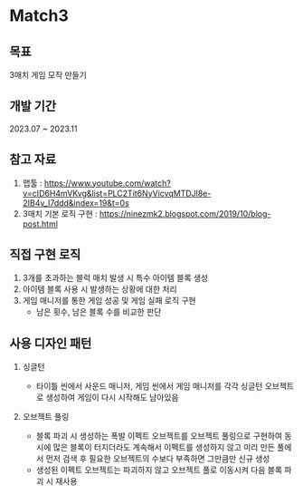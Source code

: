 # Match3

## 목표
3매치 게임 모작 만들기
## 개발 기간
2023.07 ~ 2023.11
## 참고 자료
1. 맵툴 : https://www.youtube.com/watch?v=cID6H4mVKvg&list=PLC2Tit6NyVicvqMTDJl8e-2IB4v_I7ddd&index=19&t=0s
2. 3매치 기본 로직 구현 : https://ninezmk2.blogspot.com/2019/10/blog-post.html
## 직접 구현 로직
1. 3개를 초과하는 블럭 매치 발생 시 특수 아이템 블록 생성
2. 아이템 블록 사용 시 발생하는 상황에 대한 처리
3. 게임 매니저를 통한 게임 성공 및 게임 실패 로직 구현
   - 남은 횟수, 남은 블록 수를 비교한 판단
## 사용 디자인 패턴
1. 싱글턴
   - 타이틀 씬에서 사운드 매니저, 게임 씬에서 게임 매니저를 각각 싱글턴 오브젝트로 생성하여 게임이 다시 시작해도 남아있음

     
2. 오브젝트 풀링
   - 블록 파괴 시 생성하는 폭발 이펙트 오브젝트를 오브젝트 풀링으로 구현하여 동시에 많은 블록이 터지더라도 계속해서 이펙트를 생성하지 않고 미리 만든 풀에서 먼저 검색 후 필요한 오브젝트의 수보다 부족하면 그만큼만 신규 생성
   - 생성된 이펙트 오브젝트는 파괴하지 않고 오브젝트 풀로 이동시켜 다음 블록 파괴 시 재사용
